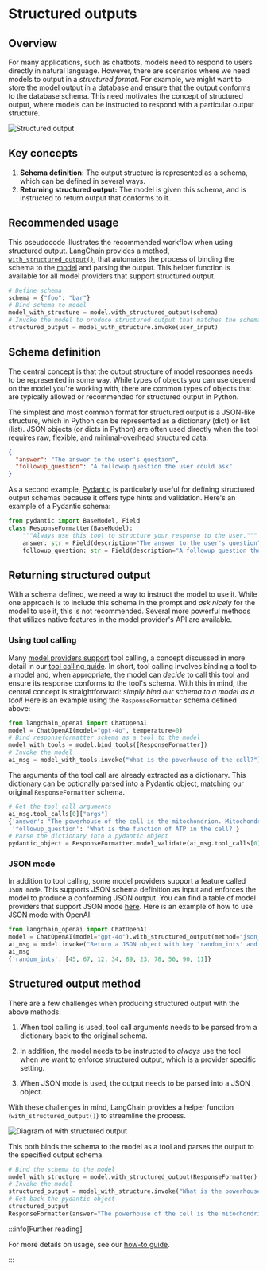 # Structured outputs

## Overview 

For many applications, such as chatbots, models need to respond to users directly in natural language. 
However, there are scenarios where we need models to output in a *structured format*. 
For example, we might want to store the model output in a database and ensure that the output conforms to the database schema.
This need motivates the concept of structured output, where models can be instructed to respond with a particular output structure.

![Structured output](/img/structured_output.png)

## Key concepts 

1. **Schema definition:** The output structure is represented as a schema, which can be defined in several ways.<br/>
2. **Returning structured output:** The model is given this schema, and is instructed to return output that conforms to it.

## Recommended usage

This pseudocode illustrates the recommended workflow when using structured output.
LangChain provides a method, [`with_structured_output()`](/docs/how_to/structured_output/#the-with_structured_output-method), that automates the process of binding the schema to the [model](/docs/concepts/chat_models/) and parsing the output.
This helper function is available for all model providers that support structured output. 

```python
# Define schema
schema = {"foo": "bar"}
# Bind schema to model
model_with_structure = model.with_structured_output(schema)
# Invoke the model to produce structured output that matches the schema
structured_output = model_with_structure.invoke(user_input)
```

## Schema definition

The central concept is that the output structure of model responses needs to be represented in some way. 
While types of objects you can use depend on the model you're working with, there are common types of objects that are typically allowed or recommended for structured output in Python.

The simplest and most common format for structured output is a JSON-like structure, which in Python can be represented as a dictionary (dict) or list (list).
JSON objects (or dicts in Python) are often used directly when the tool requires raw, flexible, and minimal-overhead structured data.

```json
{
  "answer": "The answer to the user's question",
  "followup_question": "A followup question the user could ask"
}
```

As a second example, [Pydantic](https://docs.pydantic.dev/latest/) is particularly useful for defining structured output schemas because it offers type hints and validation.
Here's an example of a Pydantic schema: 

```python
from pydantic import BaseModel, Field
class ResponseFormatter(BaseModel):
    """Always use this tool to structure your response to the user."""
    answer: str = Field(description="The answer to the user's question")
    followup_question: str = Field(description="A followup question the user could ask")

```

## Returning structured output

With a schema defined, we need a way to instruct the model to use it.
While one approach is to include this schema in the prompt and *ask nicely* for the model to use it, this is not recommended. 
Several more powerful methods that utilizes native features in the model provider's API are available.

### Using tool calling

Many [model providers support](/docs/integrations/chat/) tool calling, a concept discussed in more detail in our [tool calling guide](/docs/concepts/tool_calling/).
In short, tool calling involves binding a tool to a model and, when appropriate, the model can *decide* to call this tool and ensure its response conforms to the tool's schema.
With this in mind, the central concept is straightforward: *simply bind our schema to a model as a tool!*
Here is an example using the `ResponseFormatter` schema defined above:

```python
from langchain_openai import ChatOpenAI
model = ChatOpenAI(model="gpt-4o", temperature=0)
# Bind responseformatter schema as a tool to the model
model_with_tools = model.bind_tools([ResponseFormatter])
# Invoke the model
ai_msg = model_with_tools.invoke("What is the powerhouse of the cell?")
```

The arguments of the tool call are already extracted as a dictionary. 
This dictionary can be optionally parsed into a Pydantic object, matching our original `ResponseFormatter` schema.

```python
# Get the tool call arguments
ai_msg.tool_calls[0]["args"]
{'answer': "The powerhouse of the cell is the mitochondrion. Mitochondria are organelles that generate most of the cell's supply of adenosine triphosphate (ATP), which is used as a source of chemical energy.",
 'followup_question': 'What is the function of ATP in the cell?'}
# Parse the dictionary into a pydantic object
pydantic_object = ResponseFormatter.model_validate(ai_msg.tool_calls[0]["args"])
```

### JSON mode

In addition to tool calling, some model providers support a feature called `JSON mode`. 
This supports JSON schema definition as input and enforces the model to produce a conforming JSON output.
You can find a table of model providers that support JSON mode [here](/docs/integrations/chat/).
Here is an example of how to use JSON mode with OpenAI:

```python
from langchain_openai import ChatOpenAI
model = ChatOpenAI(model="gpt-4o").with_structured_output(method="json_mode")
ai_msg = model.invoke("Return a JSON object with key 'random_ints' and a value of 10 random ints in [0-99]")
ai_msg
{'random_ints': [45, 67, 12, 34, 89, 23, 78, 56, 90, 11]}
```

## Structured output method 

There are a few challenges when producing structured output with the above methods: 

1. When tool calling is used, tool call arguments needs to be parsed from a dictionary back to the original schema.<br/>  

2. In addition, the model needs to be instructed to *always* use the tool when we want to enforce structured output, which is a provider specific setting.<br/> 

3. When JSON mode is used, the output needs to be parsed into a JSON object. 

With these challenges in mind, LangChain provides a helper function (`with_structured_output()`) to streamline the process.

![Diagram of with structured output](/img/with_structured_output.png)

This both binds the schema to the model as a tool and parses the output to the specified output schema. 

```python
# Bind the schema to the model
model_with_structure = model.with_structured_output(ResponseFormatter)
# Invoke the model
structured_output = model_with_structure.invoke("What is the powerhouse of the cell?")
# Get back the pydantic object
structured_output
ResponseFormatter(answer="The powerhouse of the cell is the mitochondrion. Mitochondria are organelles that generate most of the cell's supply of adenosine triphosphate (ATP), which is used as a source of chemical energy.", followup_question='What is the function of ATP in the cell?')
```

:::info[Further reading]

For more details on usage, see our [how-to guide](/docs/how_to/structured_output/#the-with_structured_output-method).

:::